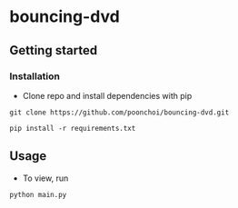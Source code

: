 # bouncing-dvd
## Getting started
### Installation
- Clone repo and install dependencies with pip
```
git clone https://github.com/poonchoi/bouncing-dvd.git
```
```
pip install -r requirements.txt
```
## Usage
- To view, run
```
python main.py
```
